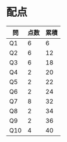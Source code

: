 # 配点

|問|点数|累積|
|--|--|--|
|Q1|6|6|
|Q2|6|12|
|Q3|6|18|
|Q4|2|20|
|Q5|2|22|
|Q6|2|24|
|Q7|8|32|
|Q8|2|34|
|Q9|2|36|
|Q10|4|40|
